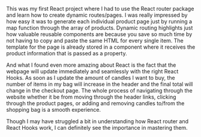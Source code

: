 This was my first React project where I had to use the React router package and learn how to create dynamic routes/pages. I was really impressed by how easy it was to generate each individual product page just by running a map function through the array of products. Dynamic routing highlights just how valuable reusable components are because you save so much time by not having to copy and paste the same HTML for every single item. The template for the page is already stored in a component where it receives the product information that is passed as a property. 

And what I found even more amazing about React is the fact that the webpage will update immediately and seamlessly with the right React Hooks. As soon as I update the amount of candles I want to buy, the number of items in my bag will increase in the header and the final total will change in the checkout page. The whole process of navigating through the website whether it be from moving through the header links, clicking through the product pages, or adding and removing candles to/from the shopping bag is a smooth experience.

Though I may have struggled a bit in understanding how React router and React Hooks work, I can definitely see the importance in mastering them. 
